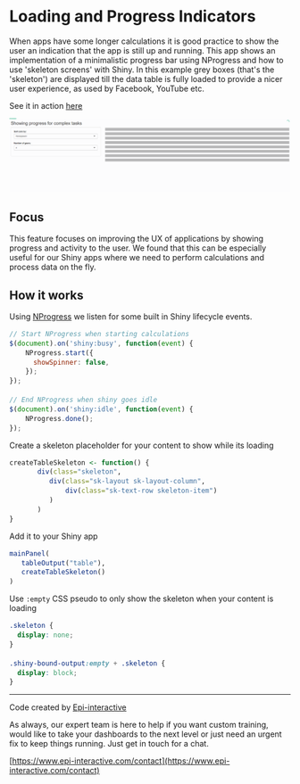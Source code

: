 # Loading and Progress Indicators
When apps have some longer calculations it is good practice to show the user an indication that the app is still up and running. This app shows an implementation of a minimalistic progress bar using NProgress and how to use 'skeleton screens' with Shiny. In this example grey boxes (that's the 'skeleton') are displayed till the data table is fully loaded to provide a nicer user experience, as used by Facebook, YouTube etc.

See it in action [here](https://shiny.epi-interactive.com/loading)

![alt text](www/progress-gif.gif)


## Focus
This feature focuses on improving the UX of applications by showing progress and activity to the user. We found that this can be especially useful for our Shiny apps where we need to perform calculations and process data on the fly.

## How it works
Using [NProgress](https:/http://ricostacruz.com/nprogress/) we listen for some built in Shiny lifecycle events.

```js
// Start NProgress when starting calculations
$(document).on('shiny:busy', function(event) {
    NProgress.start({
      showSpinner: false,
    });
});

// End NProgress when shiny goes idle 
$(document).on('shiny:idle', function(event) {
    NProgress.done();
});

```

Create a skeleton placeholder for your content to show while its loading
``` r
createTableSkeleton <- function() {
       div(class="skeleton",
          div(class="sk-layout sk-layout-column",
              div(class="sk-text-row skeleton-item")
          )
       )
}
```
Add it to your Shiny app
``` r
mainPanel(
   tableOutput("table"),
   createTableSkeleton()
)

```
Use `:empty` CSS pseudo to only show the skeleton when your content is loading
``` css
.skeleton {
  display: none;
}

.shiny-bound-output:empty + .skeleton {
  display: block;
}
```




---

Code created by [Epi-interactive](https://www.epi-interactive.com) 

As always, our expert team is here to help if you want custom training, would like to take your dashboards to the next level or just need an urgent fix to keep things running. Just get in touch for a chat.

[https://www.epi-interactive.com/contact](https://www.epi-interactive.com/contact)

